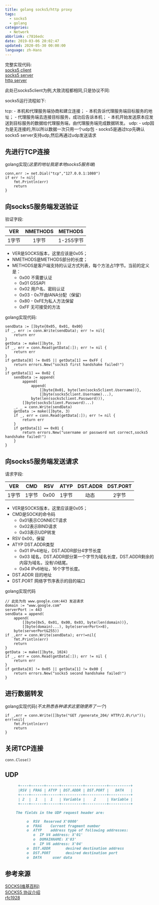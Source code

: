 ```yaml
---
title: golang socks5/http proxy
tags:
  - socks5
  - golang
categories:
  - Network
abbrlink: c7816edc
date: 2019-03-06 20:02:47
updated: 2020-05-30 00:00:00
language: zh-Hans
---
```

完整实现代码:  
[socks5 client](https://github.com/Asutorufa/yuhaiin/blob/master/net/proxy/socks5/client/socks5client.go)  
[socks5 server](https://github.com/Asutorufa/yuhaiin/blob/master/net/proxy/socks5/server/server.go)  
[http server](https://github.com/Asutorufa/yuhaiin/blob/master/net/proxy/http/server/server.go)  

此处已socks5client为例,大致流程都相同,只是协议不同:  

socks5运行流程如下:

tcp:
    - 本机和代理服务端协商和建立连接；
    - 本机告诉代理服务端目标服务的地址；
    - 代理服务端去连接目标服务，成功后告诉本机；
    - 本机开始发送原本应发送到目标服务的数据给代理服务端，由代理服务端完成数据转发。
udp:
    - udp因为是无连接的,所以所以数据一次只用一个udp包
    - socks5是通过tcp先确认socks5 server支持udp,然后再通过udp发送请求

## 先进行TCP连接

golang实现(_这里的地址我是本地socks5服务端_)

```golang
conn,err := net.Dial("tcp","127.0.0.1:1080")
if err != nil{
    fmt.Println(err)
    return
}
```

## 向socks5服务端发送验证

验证字段:

|VER|NMETHODS|METHODS|
|:-:|:-:|:-:|
|1字节|1字节|1-255字节|

- VER是SOCKS版本，这里应该是0x05； <!--more--> 
- NMETHODS是METHODS部分的长度；  
- METHODS是客户端支持的认证方式列表，每个方法占1字节。当前的定义是：  
  - 0x00 不需要认证
  - 0x01 GSSAPI
  - 0x02 用户名、密码认证
  - 0x03 - 0x7F由IANA分配（保留）
  - 0x80 - 0xFE为私人方法保留
  - 0xFF 无可接受的方法

golang实现代码:  

```golang
sendData := []byte{0x05, 0x01, 0x00}
if _, err := conn.Write(sendData); err != nil{
    return err
}
getData := make([]byte, 3)
if _, err = conn.Read(getData[:]); err != nil {
    return err
}
if getData[0] != 0x05 || getData[1] == 0xFF {
    return errors.New("socks5 first handshake failed!")
}
if getData[1] == 0x02 {
    sendData := append(
        append(
            append(
                []byte{0x01, byte(len(socks5client.Username))},
                []byte(socks5client.Username)...),
            byte(len(socks5client.Password))),
        []byte(socks5client.Password)...)
    _, _ = conn.Write(sendData)
    getData := make([]byte, 3)
    if _, err = conn.Read(getData[:]); err != nil {
        return err
    }
    if getData[1] == 0x01 {
        return errors.New("username or password not correct,socks5 handshake failed!")
    }
}
```

## 向socks5服务端发送请求

请求字段:

|VER|CMD|RSV|ATYP|DST.ADDR|DST.PORT|
|:-:|:-:|:-:|:-:|:-:|:-:|
|1字节|1字节|0x00|1字节|动态|2字节|

- VER是SOCKS版本，这里应该是0x05；
- CMD是SOCK的命令码
  - 0x01表示CONNECT请求
  - 0x02表示BIND请求
  - 0x03表示UDP转发
- RSV 0x00，保留
- ATYP DST.ADDR类型
  - 0x01 IPv4地址，DST.ADDR部分4字节长度
  - 0x03 域名，DST.ADDR部分第一个字节为域名长度，DST.ADDR剩余的内容为域名，没有\0结尾。
  - 0x04 IPv6地址，16个字节长度。
- DST.ADDR 目的地址
- DST.PORT 网络字节序表示的目的端口

golang实现代码

```golang
// 此处为向 www.google.com:443 发送请求
domain := "www.google.com"
serverPort := 443
sendData = append(
    append(
        []byte{0x5, 0x01, 0x00, 0x03, byte(len(domain))},
        []byte(domain)...), byte(serverPort>>8),
    byte(serverPort&255))
if _,err = conn.Write(sendData); err!=nil{
    fmt.Println(err)
    return
}
getData := make([]byte, 1024)
if _, err = conn.Read(getData[:]); err != nil {
    return err
}
if getData[0] != 0x05 || getData[1] != 0x00 {
    return errors.New("socks5 second handshake failed!")
}
```

## 进行数据转发

golang实现代码(_不太熟悉各种请求这里随便弄了一个_)

```golang
if _,err = conn.Write([]byte("GET /generate_204/ HTTP/2.0\r\n")); err!=nil{
    fmt.Println(err)
    return
}
```

## 关闭TCP连接

```golang
conn.Close()
```

## UDP

```md
      +----+------+------+----------+----------+----------+
      |RSV | FRAG | ATYP | DST.ADDR | DST.PORT |   DATA   |
      +----+------+------+----------+----------+----------+
      | 2  |  1   |  1   | Variable |    2     | Variable |
      +----+------+------+----------+----------+----------+

     The fields in the UDP request header are:

          o  RSV  Reserved X'0000'
          o  FRAG    Current fragment number
          o  ATYP    address type of following addresses:
             o  IP V4 address: X'01'
             o  DOMAINNAME: X'03'
             o  IP V6 address: X'04'
          o  DST.ADDR       desired destination address
          o  DST.PORT       desired destination port
          o  DATA     user data
```

## 参考来源  

[SOCKS(维基百科)](https://en.wikipedia.org/wiki/SOCKS)  
[SOCKS5 协议介绍](https://my.oschina.net/997155658/blog/1563154)  
[rfc1928](https://tools.ietf.org/html/rfc1928)  
